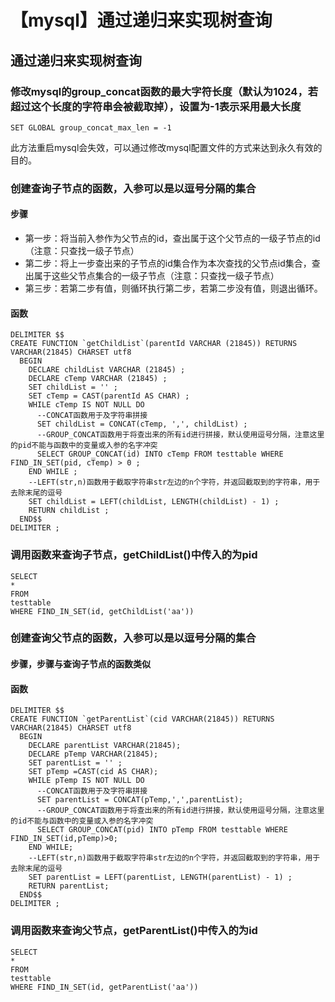 # 【mysql】通过递归来实现树查询
## 通过递归来实现树查询
### 修改mysql的group_concat函数的最大字符长度（默认为1024，若超过这个长度的字符串会被截取掉），设置为-1表示采用最大长度
```
SET GLOBAL group_concat_max_len = -1
```

此方法重启mysql会失效，可以通过修改mysql配置文件的方式来达到永久有效的目的。

### 创建查询子节点的函数，入参可以是以逗号分隔的集合
#### 步骤
* 第一步：将当前入参作为父节点的id，查出属于这个父节点的一级子节点的id（注意：只查找一级子节点）
* 第二步：将上一步查出来的子节点的id集合作为本次查找的父节点id集合，查出属于这些父节点集合的一级子节点（注意：只查找一级子节点）
* 第三步：若第二步有值，则循环执行第二步，若第二步没有值，则退出循环。

#### 函数
```
DELIMITER $$
CREATE FUNCTION `getChildList`(parentId VARCHAR (21845)) RETURNS VARCHAR(21845) CHARSET utf8
  BEGIN
    DECLARE childList VARCHAR (21845) ;
    DECLARE cTemp VARCHAR (21845) ;
    SET childList = '' ;
    SET cTemp = CAST(parentId AS CHAR) ;
    WHILE cTemp IS NOT NULL DO 
      --CONCAT函数用于及字符串拼接
      SET childList = CONCAT(cTemp, ',', childList) ;
      --GROUP_CONCAT函数用于将查出来的所有id进行拼接，默认使用逗号分隔，注意这里的pid不能与函数中的变量或入参的名字冲突
      SELECT GROUP_CONCAT(id) INTO cTemp FROM testtable WHERE FIND_IN_SET(pid, cTemp) > 0 ;
    END WHILE ;
    --LEFT(str,n)函数用于截取字符串str左边的n个字符，并返回截取到的字符串，用于去除末尾的逗号
    SET childList = LEFT(childList, LENGTH(childList) - 1) ;
    RETURN childList ;
  END$$
DELIMITER ;
```

### 调用函数来查询子节点，getChildList()中传入的为pid
```
SELECT 
* 
FROM
testtable 
WHERE FIND_IN_SET(id, getChildList('aa'))
```

### 创建查询父节点的函数，入参可以是以逗号分隔的集合
#### 步骤，步骤与查询子节点的函数类似

#### 函数
```
DELIMITER $$
CREATE FUNCTION `getParentList`(cid VARCHAR(21845)) RETURNS VARCHAR(21845) CHARSET utf8
  BEGIN
    DECLARE parentList VARCHAR(21845);  
    DECLARE pTemp VARCHAR(21845); 
    SET parentList = '' ;
    SET pTemp =CAST(cid AS CHAR); 
    WHILE pTemp IS NOT NULL DO 
      --CONCAT函数用于及字符串拼接
      SET parentList = CONCAT(pTemp,',',parentList); 
      --GROUP_CONCAT函数用于将查出来的所有id进行拼接，默认使用逗号分隔，注意这里的id不能与函数中的变量或入参的名字冲突
      SELECT GROUP_CONCAT(pid) INTO pTemp FROM testtable WHERE FIND_IN_SET(id,pTemp)>0; 
    END WHILE; 
    --LEFT(str,n)函数用于截取字符串str左边的n个字符，并返回截取到的字符串，用于去除末尾的逗号
    SET parentList = LEFT(parentList, LENGTH(parentList) - 1) ;
    RETURN parentList; 
  END$$
DELIMITER ;
```

### 调用函数来查询父节点，getParentList()中传入的为id
```
SELECT 
* 
FROM
testtable 
WHERE FIND_IN_SET(id, getParentList('aa'))
```
